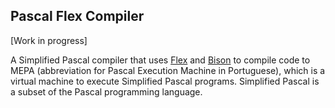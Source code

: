 ## Pascal Flex Compiler

[Work in progress]

A Simplified Pascal compiler that uses [Flex](https://github.com/westes/flex.git) and [Bison](https://www.gnu.org/software/bison/) to compile code to MEPA (abbreviation for Pascal Execution Machine in Portuguese), which is a 
virtual machine to execute Simplified Pascal programs. Simplified Pascal is a subset of the Pascal programming language.
